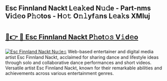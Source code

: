 ## Esc Finnland Nackt L𝚎a𝚔ed N𝚞𝚍e - Part-nms Vi𝚍𝚎o P𝚑𝚘tos - H𝚘𝚝 O𝚗𝚕yf𝚊ns L𝚎a𝚔s XMIuj

# <h2><a href="http://kf13kcl.oniu.top/?m=Esc+Finnland+Nackt">🔗👉 🔴 Esc Finnland Nackt P𝚑ot𝚘𝚜 V𝚒d𝚎o</a></h2>

[![Esc Finnland Nackt Nu𝚍e𝚜](https://i.imgur.com/0qMVB7G.gif)](http://kf13kcl.oniu.top/?m=Esc+Finnland+Nackt)
Web-based entertainer and digital media artist Esc Finnland Nackt, acclaimed for sharing dance and lifestyle ideas through solo and collaborative dance performances and short videos. Versatile artist Esc Finnland Nackt, known for their remarkable abilities and achievements across various entertainment genres.  
